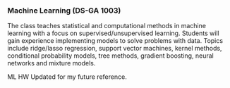 ### Machine Learning (DS-GA 1003)

The class teaches statistical and computational methods in machine learning with a focus on supervised/unsupervised learning. Students will gain experience implementing models to solve problems with data. Topics include ridge/lasso regression, support vector machines, kernel methods, conditional probability models, tree methods, gradient boosting, neural networks and mixture models. 

ML HW Updated for my future reference.
